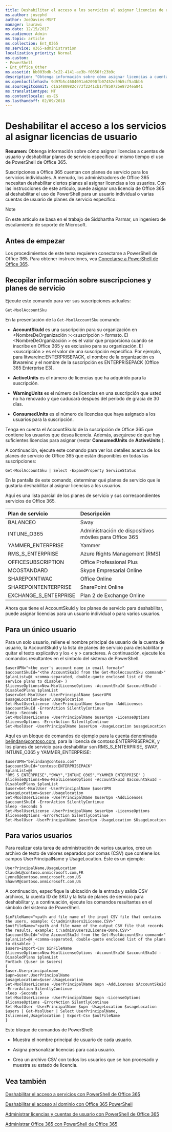 ```yaml
---
title: Deshabilitar el acceso a los servicios al asignar licencias de usuario
ms.author: josephd
author: JoeDavies-MSFT
manager: laurawi
ms.date: 12/15/2017
ms.audience: Admin
ms.topic: article
ms.collection: Ent_O365
ms.service: o365-administration
localization_priority: Normal
ms.custom:
- PowerShell
- Ent_Office_Other
ms.assetid: bb003bdb-3c22-4141-ae3b-f0656fc23b9c
description: "Obtenga información sobre cómo asignar licencias a cuentas de usuario y deshabilitar planes de servicio específico al mismo tiempo el uso de PowerShell de Office 365."
ms.openlocfilehash: 9d97b5c4604091a62090fb07452e59b5cf5a3bb6
ms.sourcegitcommit: d1a1480982c773f2241cb17f85072be8724ea841
ms.translationtype: MT
ms.contentlocale: es-ES
ms.lasthandoff: 02/09/2018
---
```

# <a name="disable-access-to-services-while-assigning-user-licenses"></a>Deshabilitar el acceso a los servicios al asignar licencias de usuario

**Resumen:**  Obtenga información sobre cómo asignar licencias a cuentas de usuario y deshabilitar planes de servicio específico al mismo tiempo el uso de PowerShell de Office 365.
  
Suscripciones a Office 365 cuentan con planes de servicio para los servicios individuales. A menudo, los administradores de Office 365 necesitan deshabilitar ciertos planes al asignar licencias a los usuarios. Con las instrucciones de este artículo, puede asignar una licencia de Office 365 al deshabilitar el uso de PowerShell para un usuario individual o varias cuentas de usuario de planes de servicio específico.
  
> [!NOTE]
> En este artículo se basa en el trabajo de Siddhartha Parmar, un ingeniero de escalamiento de soporte de Microsoft. 
  
## <a name="before-you-begin"></a>Antes de empezar

Los procedimientos de este tema requieren conectarse a PowerShell de Office 365. Para obtener instrucciones, vea [Conectarse a PowerShell de Office 365](connect-to-office-365-powershell.md).
  
## <a name="collect-information-about-subscriptions-and-service-plans"></a>Recopilar información sobre suscripciones y planes de servicio

Ejecute este comando para ver sus suscripciones actuales:
  
```
Get-MsolAccountSku
```

En la presentación de la `Get-MsolAccountSku` comando:
  
- **AccountSkuId** es una suscripción para su organización en \<NombreDeOrganización >:\<suscripción > formato. El \<NombreDeOrganización > es el valor que proporciona cuando se inscribe en Office 365 y es exclusivo para su organización. El \<suscripción > es el valor de una suscripción específica. Por ejemplo, para litwareinc:ENTERPRISEPACK, el nombre de la organización es litwareinc y el nombre de la suscripción es ENTERPRISEPACK (Office 365 Enterprise E3).
    
- **ActiveUnits** es el número de licencias que ha adquirido para la suscripción.
    
- **WarningUnits** es el número de licencias en una suscripción que usted no ha renovado y que caducará después del período de gracia de 30 días.
    
- **ConsumedUnits** es el número de licencias que haya asignado a los usuarios para la suscripción.
    
Tenga en cuenta el AccountSkuId de la suscripción de Office 365 que contiene los usuarios que desea licencia. Además, asegúrese de que hay suficientes licencias para asignar (restar **ConsumedUnits** de **ActiveUnits** ).
  
A continuación, ejecute este comando para ver los detalles acerca de los planes de servicio de Office 365 que están disponibles en todas las suscripciones:
  
```
Get-MsolAccountSku | Select -ExpandProperty ServiceStatus
```

En la pantalla de este comando, determinar qué planes de servicio que le gustaría deshabilitar al asignar licencias a los usuarios.
  
Aquí es una lista parcial de los planes de servicio y sus correspondientes servicios de Office 365.
  
|**Plan de servicio**|**Descripción**|
|:-----|:-----|
|BALANCEO  <br/> |Sway  <br/> |
|INTUNE_O365  <br/> |Administración de dispositivos móviles para Office 365  <br/> |
|YAMMER_ENTERPRISE  <br/> |Yammer  <br/> |
|RMS_S_ENTERPRISE  <br/> |Azure Rights Management (RMS)  <br/> |
|OFFICESUBSCRIPTION  <br/> |Office Professional Plus  <br/> |
|MCOSTANDARD  <br/> |Skype Empresarial Online  <br/> |
|SHAREPOINTWAC  <br/> |Office Online  <br/> |
|SHAREPOINTENTERPRISE  <br/> |SharePoint Online  <br/> |
|EXCHANGE_S_ENTERPRISE  <br/> |Plan 2 de Exchange Online  <br/> |
   
Ahora que tiene el AccountSkuId y los planes de servicio para deshabilitar, puede asignar licencias para un usuario individual o para varios usuarios.
  
## <a name="for-a-single-user"></a>Para un único usuario

Para un solo usuario, rellene el nombre principal de usuario de la cuenta de usuario, la AccountSkuId y la lista de planes de servicio para deshabilitar y quitar el texto explicativo y los \< y > caracteres. A continuación, ejecute los comandos resultantes en el símbolo del sistema de PowerShell.
  
```
$userUPN="<the user's account name in email format>"
$accountSkuId="<the AccountSkuId from the Get-MsolAccountSku command>"
$planList=@( <comma-separated, double-quote enclosed list of the service plans to disable> )
$licenseOptions=New-MsolLicenseOptions -AccountSkuId $accountSkuId -DisabledPlans $planList
$user=Get-MsolUser -UserPrincipalName $userUPN
$usageLocation=$user.Usagelocation
Set-MsolUserLicense -UserPrincipalName $userUpn -AddLicenses $accountSkuId -ErrorAction SilentlyContinue
Sleep -Seconds 5
Set-MsolUserLicense -UserPrincipalName $userUpn -LicenseOptions $licenseOptions -ErrorAction SilentlyContinue
Set-MsolUser -UserPrincipalName $userUpn -UsageLocation $usageLocation
```

Aquí es un bloque de comandos de ejemplo para la cuenta denominada belindan@contoso.com, para la licencia de contoso:ENTERPRISEPACK, y los planes de servicio para deshabilitar son RMS_S_ENTERPRISE, SWAY, INTUNE_O365 y YAMMER_ENTERPRISE:
  
```
$userUPN="belindan@contoso.com"
$accountSkuId="contoso:ENTERPRISEPACK"
$planList=@( "RMS_S_ENTERPRISE","SWAY","INTUNE_O365","YAMMER_ENTERPRISE" )
$licenseOptions=New-MsolLicenseOptions -AccountSkuId $accountSkuId -DisabledPlans $planList
$user=Get-MsolUser -UserPrincipalName $userUPN
$usageLocation=$user.Usagelocation
Set-MsolUserLicense -UserPrincipalName $userUpn -AddLicenses $accountSkuId -ErrorAction SilentlyContinue
Sleep -Seconds 5
Set-MsolUserLicense -UserPrincipalName $userUpn -LicenseOptions $licenseOptions -ErrorAction SilentlyContinue
Set-MsolUser -UserPrincipalName $userUpn -UsageLocation $UsageLocation
```

## <a name="for-multiple-users"></a>Para varios usuarios

Para realizar esta tarea de administración de varios usuarios, cree un archivo de texto de valores separados por comas (CSV) que contiene los campos UserPrincipalName y UsageLocation. Éste es un ejemplo:
  
```
UserPrincipalName,UsageLocation
ClaudeL@contoso.onmicrosoft.com,FR
LynneB@contoso.onmicrosoft.com,US
ShawnM@contoso.onmicrosoft.com,US
```

A continuación, especifique la ubicación de la entrada y salida CSV archivos, la cuenta ID de SKU y la lista de planes de servicio para deshabilitar y, a continuación, ejecute los comandos resultantes en el símbolo del sistema de PowerShell.
  
```
$inFileName="<path and file name of the input CSV file that contains the users, example: C:\admin\Users2License.CSV>"
$outFileName="<path and file name of the output CSV file that records the results, example: C:\admin\Users2License-Done.CSV>"
$accountSkuId="<the AccountSkuId from the Get-MsolAccountSku command>"
$planList=@( <comma-separated, double-quote enclosed list of the plans to disable> )
$users=Import-Csv $inFileName
$licenseOptions=New-MsolLicenseOptions -AccountSkuId $accountSkuId -DisabledPlans $planList
ForEach ($user in $users)
{
$user.Userprincipalname
$upn=$user.UserPrincipalName
$usageLocation=$user.UsageLocation
Set-MsolUserLicense -UserPrincipalName $upn -AddLicenses $AccountSkuId -ErrorAction SilentlyContinue
sleep -Seconds 5
Set-MsolUserLicense -UserPrincipalName $upn -LicenseOptions $licenseOptions -ErrorAction SilentlyContinue
Set-MsolUser -UserPrincipalName $upn -UsageLocation $usageLocation
$users | Get-MsolUser | Select UserPrincipalName, Islicensed,Usagelocation | Export-Csv $outFileName
}
```

Este bloque de comandos de PowerShell:
  
- Muestra el nombre principal de usuario de cada usuario.
    
- Asigna personalizar licencias para cada usuario.
    
- Crea un archivo CSV con todos los usuarios que se han procesado y muestra su estado de licencia.
    
## <a name="see-also"></a>Vea también

#### 

[Deshabilitar el acceso a servicios con PowerShell de Office 365](disable-access-to-services-with-office-365-powershell.md)
  
[Deshabilitar el acceso al dominio con Office 365 PowerShell](disable-access-to-sway-with-office-365-powershell.md)
  
[Administrar licencias y cuentas de usuario con PowerShell de Office 365](manage-user-accounts-and-licenses-with-office-365-powershell.md)
  
[Administrar Office 365 con PowerShell de Office 365](manage-office-365-with-office-365-powershell.md)

